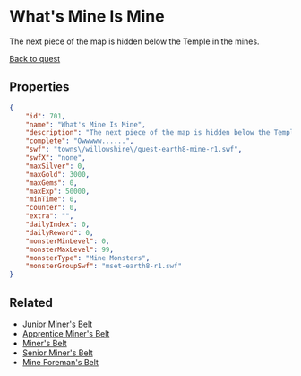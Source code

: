 # What's Mine Is Mine

The next piece of the map is hidden below the Temple in the mines.

[Back to quest](../quests.md)

## Properties

```json
{
    "id": 701,
    "name": "What's Mine Is Mine",
    "description": "The next piece of the map is hidden below the Temple in the mines.",
    "complete": "Owwwww......",
    "swf": "towns\/willowshire\/quest-earth8-mine-r1.swf",
    "swfX": "none",
    "maxSilver": 0,
    "maxGold": 3000,
    "maxGems": 0,
    "maxExp": 50000,
    "minTime": 0,
    "counter": 0,
    "extra": "",
    "dailyIndex": 0,
    "dailyReward": 0,
    "monsterMinLevel": 0,
    "monsterMaxLevel": 99,
    "monsterType": "Mine Monsters",
    "monsterGroupSwf": "mset-earth8-r1.swf"
}
```

## Related

- [Junior Miner's Belt](../items/4661-junior-miner-s-belt.md)
- [Apprentice Miner's Belt](../items/4662-apprentice-miner-s-belt.md)
- [Miner's Belt](../items/4663-miner-s-belt.md)
- [Senior Miner's Belt](../items/4664-senior-miner-s-belt.md)
- [Mine Foreman's Belt](../items/4665-mine-foreman-s-belt.md)

